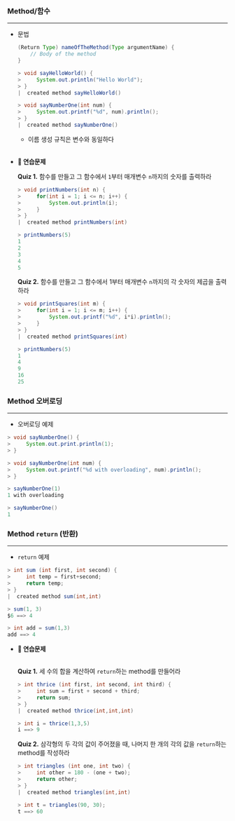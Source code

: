 ### Method/함수

---

- 문법
    
    ```java
    (Return Type) nameOfTheMethod(Type argumentName) {
    	// Body of the method
    }
    ```
    
    ```java
    > void sayHelloWorld() {
    >     System.out.println("Hello World");
    > }
    |  created method sayHelloWorld()
    
    > void sayNumberOne(int num) {
    >     System.out.printf("%d", num).println();
    > }
    |  created method sayNumberOne()
    ```
    
    - 이름 생성 규칙은 변수와 동일하다 <br/><br/>


- **📝 연습문제**
    
    **Quiz 1.** 함수를 만들고 그 함수에서 `1`부터 매개변수 `n`까지의 숫자를 출력하라
    
    ```java
    > void printNumbers(int n) {
    >     for(int i = 1; i <= n; i++) {
    >         System.out.println(i);
    >     }
    > }
    |  created method printNumbers(int)
    
    > printNumbers(5)
    1
    2
    3
    4
    5
    ```
    
    **Quiz 2.** 함수를 만들고 그 함수에서 1부터 매개변수 `n`까지의 각 숫자의 제곱을 출력하라
    
    ```java
    > void printSquares(int m) {
    >     for(int i = 1; i <= m; i++) {
    >         System.out.printf("%d", i*i).println();
    >     }
    > }
    |  created method printSquares(int)
    
    > printNumbers(5)
    1
    4
    9
    16
    25
    ```
    

### Method 오버로딩

---

- 오버로딩 예제

```java
> void sayNumberOne() {
>     System.out.print.println(1);
> }

> void sayNumberOne(int num) {
>     System.out.printf("%d with overloading", num).println();
> }
```

```java
> sayNumberOne(1)
1 with overloading

> sayNumberOne()
1
```

### Method `return` (반환)

---

- `return` 예제

```java
> int sum (int first, int second) {
>     int temp = first+second;
>     return temp;
> }
|  created method sum(int,int)
```

```java
> sum(1, 3)
$6 ==> 4

> int add = sum(1,3)
add ==> 4
```

- **📝 연습문제**<br/><br/>
    
    **Quiz 1.** 세 수의 합을 계산하여 `return`하는 method를 만들어라
    
    ```java
    > int thrice (int first, int second, int third) {
    >     int sum = first + second + third;
    >     return sum;
    > }
    |  created method thrice(int,int,int)
    
    > int i = thrice(1,3,5)
    i ==> 9
    ```
    
    **Quiz 2.** 삼각형의 두 각의 값이 주어졌을 때, 나머지 한 개의 각의 값을 `return`하는 method를 작성하라
    
    ```java
    > int triangles (int one, int two) {
    >     int other = 180 - (one + two);
    >     return other;
    > }
    |  created method triangles(int,int)
    
    > int t = triangles(90, 30);
    t ==> 60
    ```